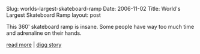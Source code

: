 Slug: worlds-largest-skateboard-ramp
Date: 2006-11-02
Title: World's Largest Skateboard Ramp
layout: post

This 360&#39; skateboard ramp is insane. Some people have way too much time and adrenaline on their hands.

[read more](http://www.nytimes.com/2006/11/01/sports/othersports/01ramp.html?ex=1320037200) | [digg story](http://digg.com/extreme_sports/World_s_Largest_Skateboard_Ramp)
